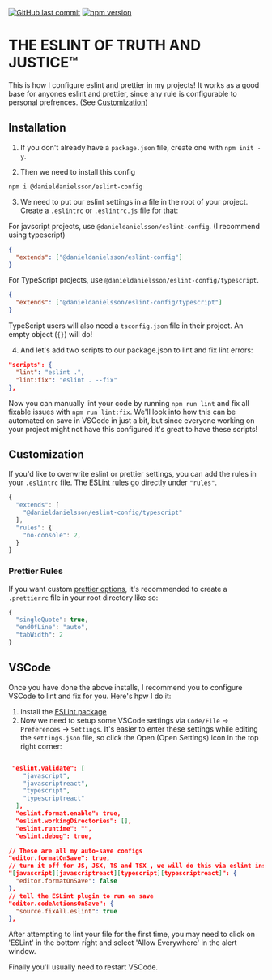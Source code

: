 [![GitHub last commit](https://img.shields.io/github/last-commit/danieldanielsson/dotfiles)](https://github.com/DanielDanielsson/eslint-config-danieldanielsson)
[![npm version](https://badge.fury.io/js/@danieldanielsson%2Feslint-config.svg)](https://badge.fury.io/js/@danieldanielsson%2Feslint-config)


# THE ESLINT OF TRUTH AND JUSTICE™
This is how I configure eslint and prettier in my projects! It works as a good base for anyones eslint and prettier, since any rule is configurable to personal prefrences. (See [Customization](#customization))

## Installation

1. If you don't already have a `package.json` file, create one with `npm init -y`.

2. Then we need to install this config

```
npm i @danieldanielsson/eslint-config
```

3. We need to put our eslint settings in a file in the root of your project. Create a `.eslintrc` or `.eslintrc.js` file for that:

For javscript projects, use `@danieldanielsson/eslint-config`. (I recommend using typescript)
```json
{
  "extends": ["@danieldanielsson/eslint-config"]
}
```

For TypeScript projects, use `@danieldanielsson/eslint-config/typescript`.

```json
{
  "extends": ["@danieldanielsson/eslint-config/typescript"]
}
```

TypeScript users will also need a `tsconfig.json` file in their project. An empty object (`{}`) will do! 

4. And let's add two scripts to our package.json to lint and fix lint errors:

```json
"scripts": {
  "lint": "eslint .",
  "lint:fix": "eslint . --fix"
},
```

Now you can manually lint your code by running `npm run lint` and fix all fixable issues with `npm run lint:fix`. We'll look into how this can be automated on save in VSCode in just a bit, but since everyone working on your project might not have this configured it's great to have these scripts! 

<a name="customization"></a>
## Customization

If you'd like to overwrite eslint or prettier settings, you can add the rules in your `.eslintrc` file. The [ESLint rules](https://eslint.org/docs/rules/) go directly under `"rules"`.

```js
{
  "extends": [
    "@danieldanielsson/eslint-config/typescript"
  ],
  "rules": {
    "no-console": 2,
  }
}
```

### Prettier Rules

If you want custom [prettier options](https://prettier.io/docs/en/options.html), it's recommended to create a `.prettierrc` file in your root directory like so:

```js
{
  "singleQuote": true,
  "endOfLine": "auto",
  "tabWidth": 2
}
```

## VSCode

Once you have done the above installs, I recommend you to configure VSCode to lint and fix for you. Here's hpw I do it:

1. Install the [ESLint package](https://marketplace.visualstudio.com/items?itemName=dbaeumer.vscode-eslint)
2. Now we need to setup some VSCode settings via `Code/File` → `Preferences` → `Settings`. It's easier to enter these settings while editing the `settings.json` file, so click the Open (Open Settings) icon in the top right corner:

```json

 "eslint.validate": [
    "javascript",
    "javascriptreact",
    "typescript",
    "typescriptreact"
  ],
  "eslint.format.enable": true,
  "eslint.workingDirectories": [],
  "eslint.runtime": "",
  "eslint.debug": true,

// These are all my auto-save configs
"editor.formatOnSave": true,
// turn it off for JS, JSX, TS and TSX , we will do this via eslint instead.
"[javascript][javascriptreact][typescript][typescriptreact]": {
  "editor.formatOnSave": false
},
// tell the ESLint plugin to run on save
"editor.codeActionsOnSave": {
  "source.fixAll.eslint": true
},
```

After attempting to lint your file for the first time, you may need to click on 'ESLint' in the bottom right and select 'Allow Everywhere' in the alert window.

Finally you'll usually need to restart VSCode.

